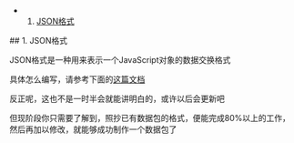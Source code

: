 <!-- vscode-markdown-toc -->
* 1. [JSON格式](#JSON)

<!-- vscode-markdown-toc-config
	numbering=true
	autoSave=true
	/vscode-markdown-toc-config -->
<!-- /vscode-markdown-toc -->##  1. <a name='JSON'></a>JSON格式

JSON格式是一种用来表示一个JavaScript对象的数据交换格式

具体怎么编写，请参考下面的[这篇文档](https://microformats.org/wiki/json)

反正呢，这也不是一时半会就能讲明白的，或许以后会更新吧

但现阶段你只需要了解到，照抄已有数据包的格式，便能完成80%以上的工作，然后再加以修改，就能够成功制作一个数据包了